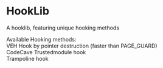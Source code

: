 # HookLib
A hooklib, featuring unique hooking methods

Available Hooking methods:\
VEH Hook by pointer destruction (faster than PAGE_GUARD)\
CodeCave Trustedmodule hook\
Trampoline hook
